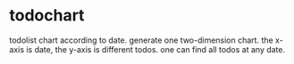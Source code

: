 todochart
=========

todolist chart according to date. generate one two-dimension chart. the x-axis is date, 
the y-axis is different todos. one can find all todos at any date.
